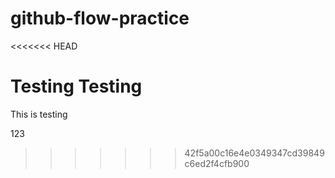 # github-flow-practice
<<<<<<< HEAD

Testing 
Testing
=======
This is testing

123
>>>>>>> 42f5a00c16e4e0349347cd39849c6ed2f4cfb900
